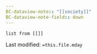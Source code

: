 ```yaml
---
BC-dataview-note:: "[[society]]"
BC-dataview-note-field:: down
---
```

```dataview
list from [[]]
```


Last modified: `=this.file.mday`
